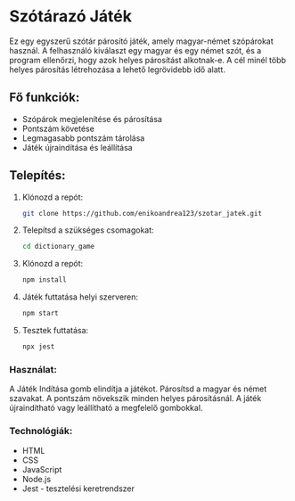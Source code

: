 # Szótárazó Játék

Ez egy egyszerű szótár párosító játék, amely magyar-német szópárokat használ. A felhasználó kiválaszt egy magyar és egy német szót, és a program ellenőrzi, hogy azok helyes párosítást alkotnak-e. A cél minél több helyes párosítás létrehozása a lehető legrövidebb idő alatt.

## Fő funkciók:
- Szópárok megjelenítése és párosítása
- Pontszám követése
- Legmagasabb pontszám tárolása
- Játék újraindítása és leállítása

## Telepítés:
1. Klónozd a repót:
   ```bash
   git clone https://github.com/enikoandrea123/szotar_jatek.git

2. Telepítsd a szükséges csomagokat:
   ```bash
   cd dictionary_game

3. Klónozd a repót:
   ```bash
   npm install

4. Játék futtatása helyi szerveren:
   ```bash
   npm start

5. Tesztek futtatása:
   ```bash
   npx jest

### Használat:

A Játék Indítása gomb elindítja a játékot.
Párosítsd a magyar és német szavakat.
A pontszám növekszik minden helyes párosításnál.
A játék újraindítható vagy leállítható a megfelelő gombokkal.

### Technológiák:

- HTML
- CSS
- JavaScript
- Node.js
- Jest - tesztelési keretrendszer